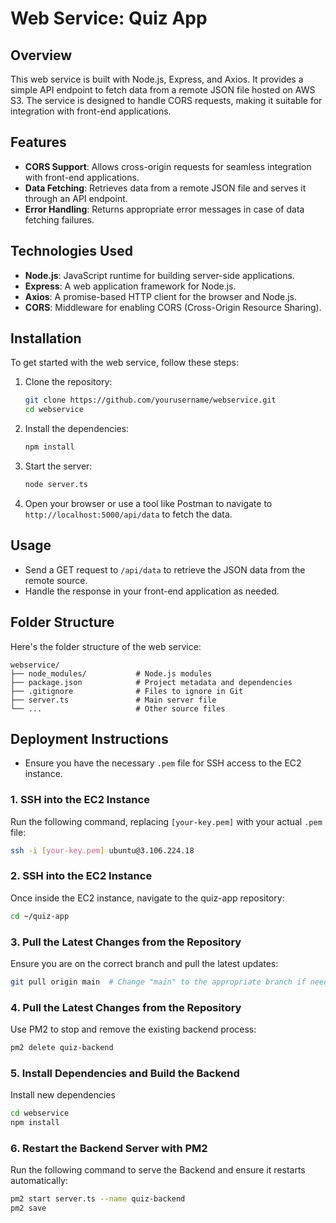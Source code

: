 # Web Service: Quiz App

## Overview

This web service is built with Node.js, Express, and Axios. It provides a simple API endpoint to fetch data from a remote JSON file hosted on AWS S3. The service is designed to handle CORS requests, making it suitable for integration with front-end applications.

## Features

- **CORS Support**: Allows cross-origin requests for seamless integration with front-end applications.
- **Data Fetching**: Retrieves data from a remote JSON file and serves it through an API endpoint.
- **Error Handling**: Returns appropriate error messages in case of data fetching failures.

## Technologies Used

- **Node.js**: JavaScript runtime for building server-side applications.
- **Express**: A web application framework for Node.js.
- **Axios**: A promise-based HTTP client for the browser and Node.js.
- **CORS**: Middleware for enabling CORS (Cross-Origin Resource Sharing).

## Installation

To get started with the web service, follow these steps:

1. Clone the repository:

   ```bash
   git clone https://github.com/yourusername/webservice.git
   cd webservice
   ```

2. Install the dependencies:

   ```bash
   npm install
   ```

3. Start the server:

   ```bash
   node server.ts
   ```

4. Open your browser or use a tool like Postman to navigate to `http://localhost:5000/api/data` to fetch the data.

## Usage

- Send a GET request to `/api/data` to retrieve the JSON data from the remote source.
- Handle the response in your front-end application as needed.

## Folder Structure

Here's the folder structure of the web service:

```
webservice/
├── node_modules/           # Node.js modules
├── package.json            # Project metadata and dependencies
├── .gitignore              # Files to ignore in Git
├── server.ts               # Main server file
└── ...                     # Other source files
```

## Deployment Instructions

- Ensure you have the necessary `.pem` file for SSH access to the EC2 instance.

### 1. SSH into the EC2 Instance

Run the following command, replacing `[your-key.pem]` with your actual `.pem` file:

```sh
ssh -i [your-key.pem] ubuntu@3.106.224.18
```

### 2. SSH into the EC2 Instance

Once inside the EC2 instance, navigate to the quiz-app repository:

```sh
cd ~/quiz-app
```

### 3. Pull the Latest Changes from the Repository

Ensure you are on the correct branch and pull the latest updates:

```sh
git pull origin main  # Change "main" to the appropriate branch if needed
```

### 4. Pull the Latest Changes from the Repository

Use PM2 to stop and remove the existing backend process:

```sh
pm2 delete quiz-backend
```

### 5. Install Dependencies and Build the Backend

Install new dependencies

```sh
cd webservice
npm install
```

### 6. Restart the Backend Server with PM2

Run the following command to serve the Backend and ensure it restarts automatically:

```sh
pm2 start server.ts --name quiz-backend
pm2 save
```
